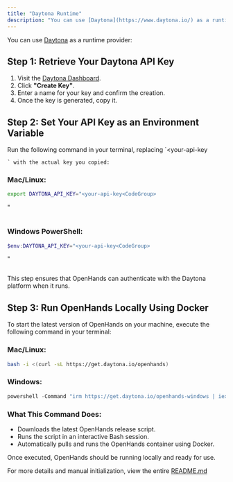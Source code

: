 ```yaml
---
title: "Daytona Runtime"
description: "You can use [Daytona](https://www.daytona.io/) as a runtime provider:"
---
```


You can use [Daytona](https://www.daytona.io/) as a runtime provider:

## Step 1: Retrieve Your Daytona API Key
1. Visit the [Daytona Dashboard](https://app.daytona.io/dashboard/keys).
2. Click **"Create Key"**.
3. Enter a name for your key and confirm the creation.
4. Once the key is generated, copy it.

## Step 2: Set Your API Key as an Environment Variable
Run the following command in your terminal, replacing `<your-api-key<CodeGroup>
```
` with the actual key you copied:
```
</CodeGroup>

### Mac/Linux:
```bash
export DAYTONA_API_KEY="<your-api-key<CodeGroup>
```
"
```
```
</CodeGroup>

### Windows PowerShell:
```powershell
$env:DAYTONA_API_KEY="<your-api-key<CodeGroup>
```
"
```
```
</CodeGroup>

This step ensures that OpenHands can authenticate with the Daytona platform when it runs.

## Step 3: Run OpenHands Locally Using Docker
To start the latest version of OpenHands on your machine, execute the following command in your terminal:

### Mac/Linux:
```bash
bash -i <(curl -sL https://get.daytona.io/openhands)
```

### Windows:
```powershell
powershell -Command "irm https://get.daytona.io/openhands-windows | iex"
```

### What This Command Does:
- Downloads the latest OpenHands release script.
- Runs the script in an interactive Bash session.
- Automatically pulls and runs the OpenHands container using Docker.

Once executed, OpenHands should be running locally and ready for use.

For more details and manual initialization, view the entire [README.md](/modules/usage/https://github.com/All-Hands-AI/OpenHands/blob/main/openhands/runtime/impl/daytona/README)
